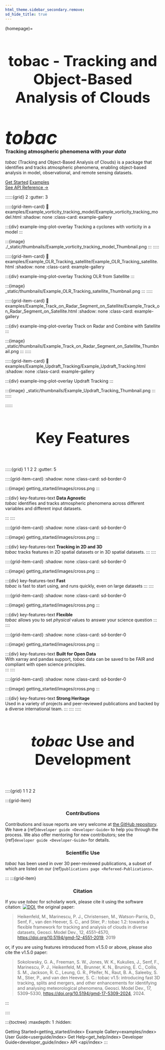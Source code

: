 ```yaml
---
html_theme.sidebar_secondary.remove:
sd_hide_title: true
---
```

<!-- sphinx-autobuild ./doc/ /Users/seanfreeman/Documents/Research/tobac_dev/tobac_docs_refresh/dev_docs/ -->
<!-- CSS overrides on the homepage only -->
<style>
.bd-main .bd-content .bd-article-container {
max-width: 70rem; /* Make homepage a little wider instead of 60em */
}
/* Extra top/bottom padding to the sections */
article.bd-article section {
padding: 3rem 0 7rem;
}
/* Override all h1 headers except for the hidden ones */
h1:not(.sd-d-none) {
font-weight: bold;
font-size: 48px;
text-align: center;
margin-bottom: 4rem;
}
/* Override all h3 headers that are not in hero */
h3:not(#hero h3) {
  font-weight: bold;
  text-align: center;
}
</style>

(homepage)=
# tobac - Tracking and Object-Based Analysis of Clouds

<div id="hero">

<div id="hero-left">  <!-- Left side of the hero section -->
  <h2 style="font-size: 60px; font-weight: bold; margin: 2rem auto 0;"><em>tobac</em></h2>
  <h3 style="font-weight: bold; margin-top: 0;">Tracking atmospheric phenomena with <em>your data</em></h3>
  <p><em>tobac</em> (Tracking and Object-Based Analysis of Clouds) is a package that identifies and tracks 
atmospheric phenomena, enabling object-based analysis in model, observational, and remote sensing datasets.</p>

<div class="homepage-button-container">
  <div class="homepage-button-container-row">
  <a href="./getting_started/index.html" class="homepage-button primary-button">Get Started</a>
  <a href="./examples/index.html" class="homepage-button secondary-button">Examples</a>
  </div>
  <div class="homepage-button-container-row">
  <a href="./tobac.html" class="homepage-button-link">See API Reference →</a>
  </div>
</div>
</div>  <!-- End Hero Left -->

<div id="hero-right">  <!-- Start Hero Right -->

::::::{grid} 2
:gutter: 3

:::::{grid-item-card}
:link: examples/Example_vorticity_tracking_model/Example_vorticity_tracking_model.html
:shadow: none
:class-card: example-gallery

:::{div} example-img-plot-overlay
Tracking a cyclones with vorticity in a model
:::

:::{image} ./_static/thumbnails/Example_vorticity_tracking_model_Thumbnail.png
:::
:::::

:::::{grid-item-card}
:link: examples/Example_OLR_Tracking_satellite/Example_OLR_Tracking_satellite.html
:shadow: none
:class-card: example-gallery

:::{div} example-img-plot-overlay
Tracking OLR from Satellite
:::

:::{image} _static/thumbnails/Example_OLR_Tracking_satellite_Thumbnail.png
:::
:::::

:::::{grid-item-card}
:link: examples/Example_Track_on_Radar_Segment_on_Satellite/Example_Track_on_Radar_Segment_on_Satellite.html
:shadow: none
:class-card: example-gallery

:::{div} example-img-plot-overlay
Track on Radar and Combine with Satellite
:::

:::{image} _static/thumbnails/Example_Track_on_Radar_Segment_on_Satellite_Thumbnail.png
:::
:::::

:::::{grid-item-card}
:link: examples/Example_Updraft_Tracking/Example_Updraft_Tracking.html
:shadow: none
:class-card: example-gallery

:::{div} example-img-plot-overlay
Updraft Tracking
:::

:::{image} _static/thumbnails/Example_Updraft_Tracking_Thumbnail.png
:::
:::::

::::::

<!-- grid ended above, do not put anything on the right of markdown closings -->

</div>  <!-- End Hero Right -->
</div>  <!-- End Hero -->


<!-- Keep in markdown to generate headerlink -->
# Key Features

:::::{grid} 1 1 2 2
:gutter: 5

::::{grid-item-card}
:shadow: none
:class-card: sd-border-0

:::{image} getting_started/images/cross.png
:::

:::{div} key-features-text
<strong>Data Agnostic</strong><br/>
_tobac_ identifies and tracks atmospheric phenomena across different variables and different input datasets.  

:::
::::

::::{grid-item-card}
:shadow: none
:class-card: sd-border-0

:::{image} getting_started/images/cross.png
:::

:::{div} key-features-text
<strong>Tracking in 2D and 3D</strong><br/>
_tobac_ tracks features in 2D spatial datasets or in 3D spatial datasets. 
:::
::::

::::{grid-item-card}
:shadow: none
:class-card: sd-border-0

:::{image} getting_started/images/cross.png
:::

:::{div} key-features-text
<strong>Fast</strong><br/>
_tobac_ is fast to start using, and runs quickly, even on large datasets
:::
::::

::::{grid-item-card}
:shadow: none
:class-card: sd-border-0

:::{image} getting_started/images/cross.png
:::

:::{div} key-features-text
<strong>Flexible</strong><br/>
_tobac_ allows you to set _physical_ values to answer your science question
:::
::::

::::{grid-item-card}
:shadow: none
:class-card: sd-border-0

:::{image} getting_started/images/cross.png
:::

:::{div} key-features-text
<strong>Built for Open Data</strong><br/>
With xarray and pandas support, _tobac_ data can be saved to be FAIR and compliant with open science principles.  
:::
::::

::::{grid-item-card}
:shadow: none
:class-card: sd-border-0

:::{image} getting_started/images/cross.png
:::

:::{div} key-features-text
<strong>Strong Heritage</strong><br/>
Used in a variety of projects and peer-reviewed publications and backed by a diverse international team.
:::
::::
:::::


# *tobac* Use and Development

::::{grid} 1 1 2 2

:::{grid-item}

<h3>Contributions</h3>

Contributions and issue reports are very welcome at
[the GitHub repository](https://github.com/tobac-project/tobac).
We have a {ref}`developer guide <Developer-Guide>` to help you through the process. We also offer mentoring for new contributors; see the {ref}`developer guide <Developer-Guide>` for details. 

<h3>Scientific Use</h3>

_tobac_ has been used in over 30 peer-reviewed publications, a subset of which are listed on our {ref}`publications page <Refereed-Publications>`. 

:::
:::{grid-item}

<h3>Citation</h3>

If you use *tobac* for scholarly work, please cite it using the software citation: [![DOI](https://zenodo.org/badge/DOI/10.5281/zenodo.2577046.svg)](https://doi.org/10.5281/zenodo.2577046), the original paper: 

> Heikenfeld, M., Marinescu, P. J., Christensen, M., Watson-Parris, D., Senf, F., van den Heever, S. C., and Stier, P.: tobac 1.2: towards a flexible framework for tracking and analysis of clouds in diverse datasets, Geosci. Model Dev., 12, 4551–4570, https://doi.org/10.5194/gmd-12-4551-2019, 2019

or, if you are using features introduced from v1.5.0 or above, please also cite the v1.5.0 paper:
> Sokolowsky, G. A., Freeman, S. W., Jones, W. K., Kukulies, J., Senf, F., Marinescu, P. J., Heikenfeld, M., Brunner, K. N., Bruning, E. C., Collis, S. M., Jackson, R. C., Leung, G. R., Pfeifer, N., Raut, B. A., Saleeby, S. M., Stier, P., and van den Heever, S. C.: tobac v1.5: introducing fast 3D tracking, splits and mergers, and other enhancements for identifying and analysing meteorological phenomena, Geosci. Model Dev., 17, 5309–5330, https://doi.org/10.5194/gmd-17-5309-2024, 2024.

:::


::::




:::{toctree}
:maxdepth: 1
:hidden:

Getting Started<getting_started/index>
Example Gallery<examples/index>
User Guide<userguide/index>
Get Help<get_help/index>
Developer Guide<developer_guide/index>
API <api/index>
:::